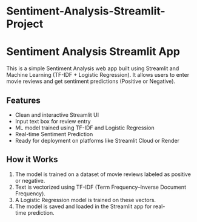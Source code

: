 # Sentiment-Analysis-Streamlit-Project
# Sentiment Analysis Streamlit App
This is a simple Sentiment Analysis web app built using Streamlit and Machine Learning (TF-IDF + Logistic Regression). It allows users to enter movie reviews and get sentiment predictions (Positive or Negative).

## Features

- Clean and interactive Streamlit UI
- Input text box for review entry
- ML model trained using TF-IDF and Logistic Regression
- Real-time Sentiment Prediction
- Ready for deployment on platforms like Streamlit Cloud or Render

## How it Works

1. The model is trained on a dataset of movie reviews labeled as positive or negative.
2. Text is vectorized using TF-IDF (Term Frequency–Inverse Document Frequency).
3. A Logistic Regression model is trained on these vectors.
4. The model is saved and loaded in the Streamlit app for real-time prediction.
